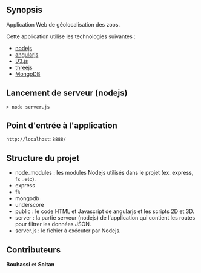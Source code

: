 ## Synopsis

Application Web de géolocalisation des zoos.

Cette application utilise les technologies suivantes :
* [nodejs](https://nodejs.org)
* [angularjs](https://angularjs.org)
* [D3.js](http://d3js.org/)
* [threejs](http://threejs.org/)
* [MongoDB](https://www.mongodb.org/)

## Lancement de serveur (nodejs)

```
> node server.js
```

## Point d'entrée à l'application

```
http://localhost:8888/
```

## Structure du projet

* node_modules : les modules Nodejs utilisés dans le projet (ex. express, fs ..etc).
 * express
 * fs
 * mongodb
 * underscore
* public : le code HTML et Javascript de angularjs et les scripts 2D et 3D.
* server : la partie serveur (nodejs) de l'application qui contient les routes pour filtrer les données JSON.
* server.js : le fichier à exécuter par Nodejs.

## Contributeurs

**Bouhassi** et **Soltan**

